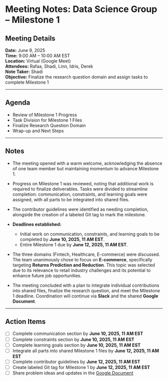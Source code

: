 # Meeting Notes: Data Science Group – Milestone 1

## Meeting Details

**Date:** June 9, 2025  
**Time:** 9:00 AM – 10:00 AM EST  
**Location:** Virtual (Google Meet)  
**Attendees:** Rafaa, Shadi, Linn, Idris, Derek  
**Note Taker:** Shadi  
**Objective:** Finalize the research question domain and assign tasks to complete Milestone 1

---

## Agenda

- Review of Milestone 1 Progress  
- Task Division for Milestone 1 Files  
- Finalize Research Question Domain  
- Wrap-up and Next Steps  

---

## Notes

- The meeting opened with a warm welcome, acknowledging the absence of one team member but maintaining momentum to advance Milestone 1.

- Progress on Milestone 1 was reviewed, noting that additional work is required to finalize deliverables. Tasks were divided to streamline completion: communication, constraints, and learning goals were assigned, with all parts to be integrated into shared files.

- The contributor guidelines were identified as needing completion, alongside the creation of a labeled Git tag to mark the milestone.

- **Deadlines established:**
  - Initial work on communication, constraints, and learning goals to be completed by **June 10, 2025, 11 AM EST**.
  - Entire Milestone 1 due by **June 12, 2025, 11 AM EST**.

- The three domains (Fintech, Healthcare, E-commerce) were discussed. The team unanimously chose to focus on **E-commerce**, specifically targeting **Returns Prediction and Reduction**. This topic was selected due to its relevance to retail industry challenges and its potential to enhance future job opportunities.

- The meeting concluded with a plan to integrate individual contributions into shared files, finalize the research question, and meet the Milestone 1 deadline. Coordination will continue via **Slack** and the shared **Google Document**.

---

## Action Items

- [ ] Complete communication section by **June 10, 2025, 11 AM EST**  
- [ ] Complete constraints section by **June 10, 2025, 11 AM EST**  
- [ ] Complete learning goals section by **June 10, 2025, 11 AM EST**  
- [ ] Integrate all parts into shared Milestone 1 files by **June 12, 2025, 11 AM EST**  
- [ ] Complete contributor guidelines by **June 12, 2025, 11 AM EST**  
- [ ] Create labeled Git tag for Milestone 1 by **June 12, 2025, 11 AM EST**  
- [ ] Share problem ideas and updates in the [Google Document](https://docs.google.com/document/d/13iPKyEAhX499iiJYInLbcRKySS1p4R_upxixYhqclZs/edit?usp=sharing)

